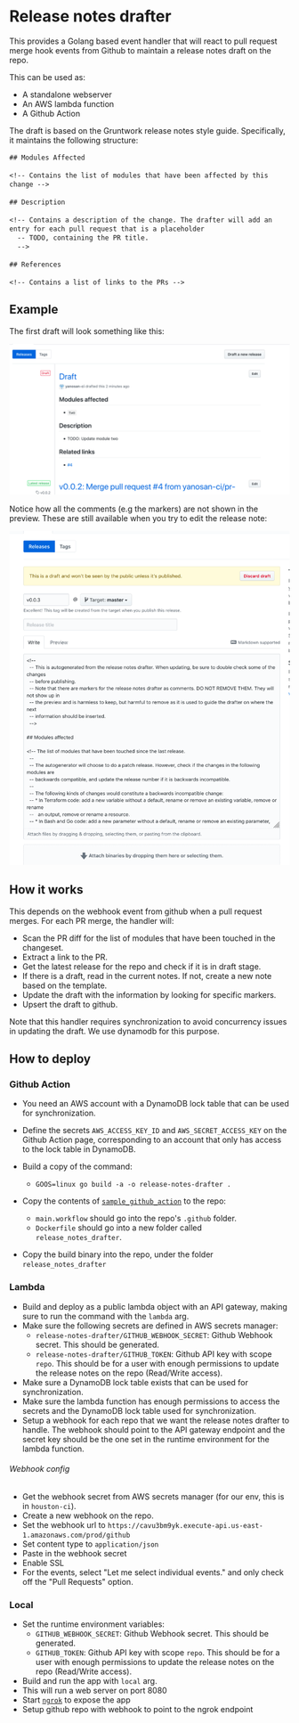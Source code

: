 # Release notes drafter

This provides a Golang based event handler that will react to pull request merge hook events from Github to maintain a
release notes draft on the repo.

This can be used as:

- A standalone webserver
- An AWS lambda function
- A Github Action

The draft is based on the Gruntwork release notes style guide. Specifically, it maintains the following structure:

```
## Modules Affected

<!-- Contains the list of modules that have been affected by this change -->

## Description

<!-- Contains a description of the change. The drafter will add an entry for each pull request that is a placeholder
  -- TODO, containing the PR title.
  -->

## References

<!-- Contains a list of links to the PRs -->
```

## Example

The first draft will look something like this:

![draft example image](./_docs/example-draft.png)

Notice how all the comments (e.g the markers) are not shown in the preview. These are still available when you try to
edit the release note:

![draft example edit image](./_docs/example-draft-edit.png)


## How it works

This depends on the webhook event from github when a pull request merges. For each PR merge, the handler will:

- Scan the PR diff for the list of modules that have been touched in the changeset.
- Extract a link to the PR.
- Get the latest release for the repo and check if it is in draft stage.
- If there is a draft, read in the current notes. If not, create a new note based on the template.
- Update the draft with the information by looking for specific markers.
- Upsert the draft to github.

Note that this handler requires synchronization to avoid concurrency issues in updating the draft. We use dynamodb for
this purpose.


## How to deploy

### Github Action

- You need an AWS account with a DynamoDB lock table that can be used for synchronization.
- Define the secrets `AWS_ACCESS_KEY_ID` and `AWS_SECRET_ACCESS_KEY` on the Github Action page, corresponding to an
  account that only has access to the lock table in DynamoDB.

- Build a copy of the command:
    - `GOOS=linux go build -a -o release-notes-drafter .`

- Copy the contents of [`sample_github_action`](./sample_github_action) to the repo:
    - `main.workflow` should go into the repo's `.github` folder.
    - `Dockerfile` should go into a new folder called `release_notes_drafter`.

- Copy the build binary into the repo, under the folder `release_notes_drafter`


### Lambda

<!-- TODO: see if github has static ips we can use for ip whitelisting -->

- Build and deploy as a public lambda object with an API gateway, making sure to run the command with the `lambda` arg.
- Make sure the following secrets are defined in AWS secrets manager:
    * `release-notes-drafter/GITHUB_WEBHOOK_SECRET`: Github Webhook secret. This should be generated.
    * `release-notes-drafter/GITHUB_TOKEN`: Github API key with scope `repo`. This should be for a user with enough
      permissions to update the release notes on the repo (Read/Write access).
- Make sure a DynamoDB lock table exists that can be used for synchronization.
- Make sure the lambda function has enough permissions to access the secrets and the DynamoDB lock table used for
  synchronization.
- Setup a webhook for each repo that we want the release notes drafter to handle. The webhook should point to the API
  gateway endpoint and the secret key should be the one set in the runtime environment for the lambda function.

###### Webhook config

- Get the webhook secret from AWS secrets manager (for our env, this is in `houston-ci`).
- Create a new webhook on the repo.
- Set the webhook url to `https://cavu3bm9yk.execute-api.us-east-1.amazonaws.com/prod/github`
- Set content type to `application/json`
- Paste in the webhook secret
- Enable SSL
- For the events, select "Let me select individual events." and only check off the "Pull Requests" option.


### Local

- Set the runtime environment variables:
    * `GITHUB_WEBHOOK_SECRET`: Github Webhook secret. This should be generated.
    * `GITHUB_TOKEN`: Github API key with scope `repo`. This should be for a user with enough permissions to update
      the release notes on the repo (Read/Write access).
- Build and run the app with `local` arg.
- This will run a web server on port 8080
- Start [`ngrok`](https://ngrok.com/) to expose the app
- Setup github repo with webhook to point to the ngrok endpoint
